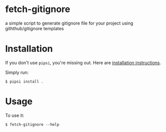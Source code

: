 # fetch-gitignore

a simple script to generate gitignore file for your project using giththub/gitignore templates


# Installation

If you don't use `pipsi`, you're missing out.
Here are [installation instructions](https://github.com/mitsuhiko/pipsi#readme).

Simply run:

    $ pipsi install .


# Usage

To use it:

    $ fetch-gitignore --help

